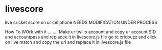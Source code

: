 

# livescore
live cricket score on ur cellphone 
NEEDS MODIFICATION UNDER PROCESS

How To WOrk with it ........
Make ur twilio acoount and copy ur account SID and accountpass  and replacee it in livescore.js file 
go to cricbuzz and click on live match and copy the url and replace it in livescore.js file 
